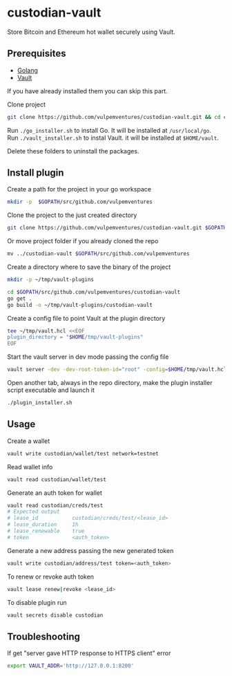 # custodian-vault

Store Bitcoin and Ethereum hot wallet securely using Vault.

## Prerequisites

* [Golang](https://golang.org/)
* [Vault](https://www.vaultproject.io/)

If you have already installed them you can skip this part.

Clone project

```sh
git clone https://github.com/vulpemventures/custodian-vault.git && cd custodian-vault
```

Run `./go_installer.sh` to install Go. It will be installed at `/usr/local/go`.  
Run `./vault_installer.sh` to instal Vault. it will be installed at `$HOME/vault`.

Delete these folders to uninstall the packages.  

## Install plugin

Create a path for the project in your go workspace

```sh
mkdir -p  $GOPATH/src/github.com/vulpemventures
```

Clone the project to the just created directory

```sh
git clone https://github.com/vulpemventures/custodian-vault.git $GOPATH/src/github.com/vulpemventures/custodian-vault
```

Or move project folder if you already cloned the repo

```sh
mv ../custodian-vault $GOPATH/src/github.com/vulpemventures
```

Create a directory where to save the binary of the project

```sh
mkdir -p ~/tmp/vault-plugins

cd $GOPATH/src/github.com/vulpemventures/custodian-vault
go get .
go build -o ~/tmp/vault-plugins/custodian-vault
```

Create a config file to point Vault at the plugin directory

```sh
tee ~/tmp/vault.hcl <<EOF
plugin_directory = "$HOME/tmp/vault-plugins"
EOF
```

Start the vault server in dev mode passing the config file

```sh
vault server -dev -dev-root-token-id="root" -config=$HOME/tmp/vault.hcl
```

Open another tab, always in the repo directory, make the plugin installer script executable and launch it

```sh
./plugin_installer.sh
```

## Usage

Create a wallet

```sh
vault write custodian/wallet/test network=testnet
```

Read wallet info

```sh
vault read custodian/wallet/test
```

Generate an auth token for wallet

```sh
vault read custodian/creds/test
# Expected output
# lease_id           custodian/creds/test/<lease_id>
# lease_duration     1h
# lease_renewable    true
# token              <auth_token>
```

Generate a new address passing the new generated token

```sh
vault write custodian/address/test token=<auth_token>
```

To renew or revoke auth token

```sh
vault lease renew|revoke <lease_id>
```

To disable plugin run

```sh
vault secrets disable custodian
```

## Troubleshooting

If get "server gave HTTP response to HTTPS client" error

```sh
export VAULT_ADDR='http://127.0.0.1:8200'
```